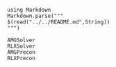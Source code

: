 ````@eval
using Markdown
Markdown.parse("""
$(read("../../README.md",String))
""")
````


```@docs
AMGSolver
RLXSolver
AMGPrecon
RLXPrecon
```


